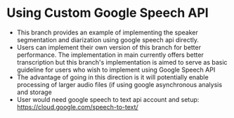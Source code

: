 # Using Custom Google Speech API
- This branch provides an example of implementing the speaker segmentation and diarization using google speech api directly. 
- Users can implement their own version of this branch for better performance. The implementation in main currently offers better transcription but this branch's implementation is aimed to serve as basic guideline for users who wish to implement using Google Speech API
- The advantage of going in this direction is it will potentially enable processing of larger audio files (if using google asynchronous analysis and storage
- User would need google speech to text api account and setup: https://cloud.google.com/speech-to-text/
